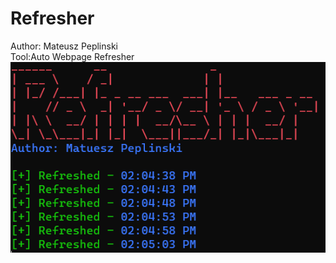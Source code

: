 # Refresher
Author: Mateusz Peplinski
<br /> 
Tool:Auto Webpage Refresher 
![Application.exe](screenshots/Screenshot1.png)

